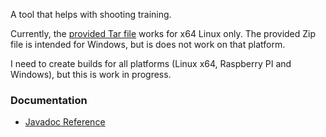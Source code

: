 A tool that helps with shooting training.

Currently, the [provided Tar file](https://tquadrat.githup.io/shootingtimer/build/distributions/org.tquadrat.shootingtime-0.3.0,tar) works for x64 Linux only. The provided Zip file is intended for Windows, but is does not work on that platform.

I need to create builds for all platforms (Linux x64, Raspberry PI and Windows), but this is work in progress.

### Documentation

- [Javadoc Reference](https://tquadrat.github.io/shootingtimer/javadoc/index.html)